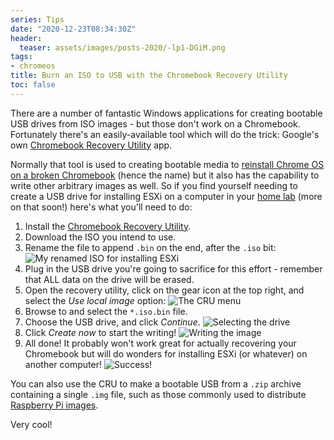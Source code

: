 ```yaml
---
series: Tips
date: "2020-12-23T08:34:30Z"
header:
  teaser: assets/images/posts-2020/-lp1-DGiM.png
tags:
- chromeos
title: Burn an ISO to USB with the Chromebook Recovery Utility
toc: false
---
```


There are a number of fantastic Windows applications for creating bootable USB drives from ISO images - but those don't work on a Chromebook. Fortunately there's an easily-available tool which will do the trick: Google's own [Chromebook Recovery Utility](https://chrome.google.com/webstore/detail/chromebook-recovery-utili/pocpnlppkickgojjlmhdmidojbmbodfm) app. 

Normally that tool is used to creating bootable media to [reinstall Chrome OS on a broken Chromebook](https://support.google.com/chromebook/answer/1080595) (hence the name) but it also has the capability to write other arbitrary images as well. So if you find yourself needing to create a USB drive for installing ESXi on a computer in your [home lab](https://twitter.com/johndotbowdre/status/1341767090945077248) (more on that soon!) here's what you'll need to do:

1. Install the [Chromebook Recovery Utility](https://chrome.google.com/webstore/detail/chromebook-recovery-utili/pocpnlppkickgojjlmhdmidojbmbodfm).
2. Download the ISO you intend to use.
3. Rename the file to append `.bin` on the end, after the `.iso` bit:
![My renamed ISO for installing ESXi](/images/posts-2020/uoTjgtbN1.png) 
4. Plug in the USB drive you're going to sacrifice for this effort - remember that ALL data on the drive will be erased.
5. Open the recovery utility, click on the gear icon at the top right, and select the *Use local image* option:
![The CRU menu](/images/posts-2020/vdTpW9t7Q.png)
6. Browse to and select the `*.iso.bin` file.
7. Choose the USB drive, and click *Continue*.
![Selecting the drive](/images/posts-2020/p_Ieqsw4p.png)
8. Click *Create now* to start the writing!
![Writing the image](/images/posts-2020/lhw5EEqSD.png)
9. All done! It probably won't work great for actually recovering your Chromebook but will do wonders for installing ESXi (or whatever) on another computer!
![Success!](/images/posts-2020/-lp1-DGiM.png)

You can also use the CRU to make a bootable USB from a `.zip` archive containing a single `.img` file, such as those commonly used to distribute [Raspberry Pi images](https://www.raspberrypi.org/documentation/installation/installing-images/chromeos.md).

Very cool!
